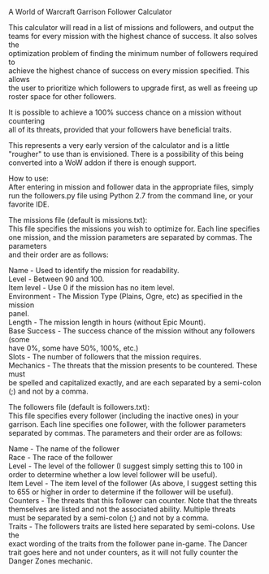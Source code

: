 A World of Warcraft Garrison Follower Calculator

This calculator will read in a list of missions and followers, and output the  
teams for every mission with the highest chance of success. It also solves the  
optimization problem of finding the minimum number of followers required to  
achieve the highest chance of success on every mission specified. This allows  
the user to prioritize which followers to upgrade first, as well as freeing up  
roster space for other followers.

It is possible to achieve a 100% success chance on a mission without countering  
all of its threats, provided that your followers have beneficial traits.

This represents a very early version of the calculator and is a little  
"rougher" to use than is envisioned. There is a possibility of this being  
converted into a WoW addon if there is enough support.

How to use:  
After entering in mission and follower data in the appropriate files, simply  
run the followers.py file using Python 2.7 from the command line, or your  
favorite IDE.

The missions file (default is missions.txt):  
This file specifies the missions you wish to optimize for. Each line specifies  
one mission, and the mission parameters are separated by commas. The parameters  
and their order are as follows:

Name - Used to identify the mission for readability.  
Level - Between 90 and 100.  
Item level - Use 0 if the mission has no item level.  
Environment - The Mission Type (Plains, Ogre, etc) as specified in the mission  
    panel.  
Length - The mission length in hours (without Epic Mount).  
Base Success - The success chance of the mission without any followers (some  
    have 0%, some have 50%, 100%, etc.)  
Slots - The number of followers that the mission requires.  
Mechanics - The threats that the mission presents to be countered. These must  
    be spelled and capitalized exactly, and are each separated by a semi-colon  
    (;) and not by a comma.
    
The followers file (default is followers.txt):  
This file specifies every follower (including the inactive ones) in your  
garrison. Each line specifies one follower, with the follower parameters  
separated by commas. The parameters and their order are as follows:  

Name - The name of the follower  
Race - The race of the follower  
Level - The level of the follower (I suggest simply setting this to 100 in  
    order to determine whether a low level follower will be useful).  
Item Level - The item level of the follower (As above, I suggest setting this  
    to 655 or higher in order to determine if the follower will be useful).  
Counters - The threats that this follower can counter. Note that the threats  
    themselves are listed and not the associated ability. Multiple threats  
    must be separated by a semi-colon (;) and not by a comma.  
Traits - The followers traits are listed here separated by semi-colons. Use the  
    exact wording of the traits from the follower pane in-game. The Dancer  
    trait goes here and not under counters, as it will not fully counter the  
    Danger Zones mechanic.